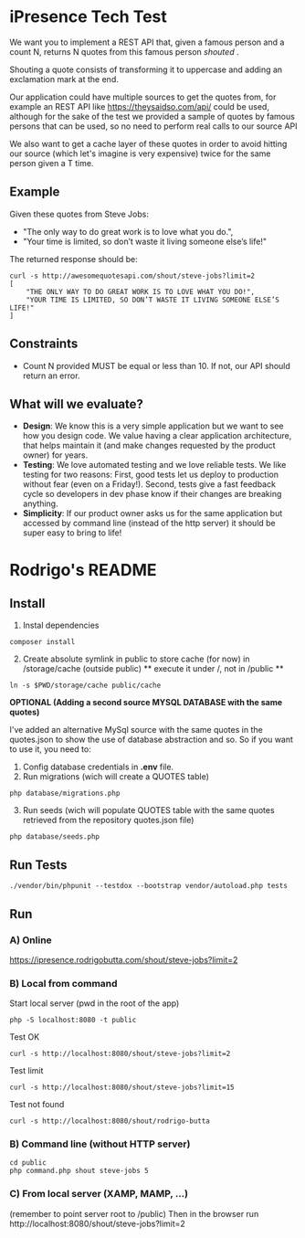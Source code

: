 # iPresence Tech Test 



We want you to implement a REST API that, given a famous person and a count N, returns N quotes from this famous person _shouted_ .

Shouting a quote consists of transforming it to uppercase and adding an exclamation mark at the end. 

Our application could have multiple sources to get the quotes from, for example an REST API like https://theysaidso.com/api/ could be used, 
although for the sake of the test we provided a sample of quotes by famous persons that can be used, so no need to perform real calls to our source API

We also want to get a cache layer of these quotes in order to avoid hitting our source (which let's imagine is very expensive) twice for the same person given a T time.

## Example 

Given these quotes from Steve Jobs:
- "The only way to do great work is to love what you do.",
- "Your time is limited, so don’t waste it living someone else’s life!"

The returned response should be:
```
curl -s http://awesomequotesapi.com/shout/steve-jobs?limit=2
[
    "THE ONLY WAY TO DO GREAT WORK IS TO LOVE WHAT YOU DO!",
    "YOUR TIME IS LIMITED, SO DON’T WASTE IT LIVING SOMEONE ELSE’S LIFE!"
]
```

## Constraints 
- Count N provided MUST be equal or less than 10. If not, our API should return an error.

## What will we evaluate?
* **Design**: We know this is a very simple application but we want to see how you design code. We value having a clear application architecture, that helps maintain it (and make changes requested by the product owner) for years.
* **Testing**: We love automated testing and we love reliable tests. We like testing for two reasons: First, good tests let us deploy to production without fear (even on a Friday!). Second, tests give a fast feedback cycle so developers in dev phase know if their changes are breaking anything.
* **Simplicity**: If our product owner asks us for the same application but accessed by command line (instead of the http server) it should be super easy to bring to life!




# Rodrigo's README



## Install

1) Instal dependencies
```
composer install
```

2) Create absolute symlink in public to store cache (for now) in /storage/cache (outside public) 
** execute it under /, not in /public **
```
ln -s $PWD/storage/cache public/cache
```


**OPTIONAL (Adding a second source MYSQL DATABASE with the same quotes)**

I've added an alternative MySql source with the same quotes in the quotes.json to show the use of database abstraction and so.
So if you want to use it, you need to:
1) Config database credentials in **.env** file.
2) Run migrations (wich will create a QUOTES table) 
```
php database/migrations.php
```
3) Run seeds (wich will populate QUOTES table with the same quotes retrieved from the repository quotes.json file) 
```
php database/seeds.php
```



## Run Tests
```
./vendor/bin/phpunit --testdox --bootstrap vendor/autoload.php tests
```


## Run


### A) Online

https://ipresence.rodrigobutta.com/shout/steve-jobs?limit=2


### B) Local from command 

Start local server (pwd in the root of the app)
```
php -S localhost:8080 -t public
```

Test OK
```
curl -s http://localhost:8080/shout/steve-jobs?limit=2
```

Test limit
```
curl -s http://localhost:8080/shout/steve-jobs?limit=15
```

Test not found
```
curl -s http://localhost:8080/shout/rodrigo-butta
```


### B) Command line (without HTTP server)
```
cd public
php command.php shout steve-jobs 5
```


### C) From local server (XAMP, MAMP, ...)

(remember to point server root to /public)
Then in the browser run http://localhost:8080/shout/steve-jobs?limit=2


